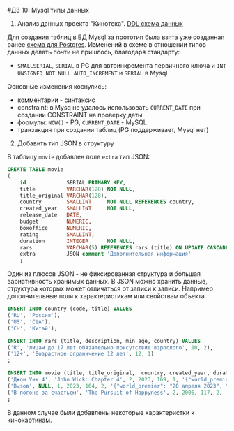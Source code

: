 #ДЗ 10: Mysql типы данных

1. Анализ данных проекта "Кинотека".  [DDL схема данных](create_tables.sql)

Для создания таблиц в БД Mysql за прототип была взята уже созданная ранее [схема для Postgres](https://github.com/pmshoot/otus-databases-2022-11/blob/master/lessons/01/ddl.sql). Изменений в схеме в отношении типов данных делать почти не пришлось, благодаря стандарту:

- `SMALLSERIAL`, `SERIAL` в PG для автоинкремента первичного ключа и `INT UNSIGNED NOT NULL AUTO_INCREMENT` и `SERIAL` в Mysql

Основные изменения коснулись:

- комментарии - синтаксис
- constraint: в Mysq не удалось использовать `CURRENT_DATE` при создании CONSTRAINT на проверку даты
- формулы: `NOW()` - PG, `CURRENT_DATE` - MySQL
- транзакция при создании таблиц (PG поддерживает, Mysql нет)

2. Добавить тип JSON в структуру

В таблицу `movie` добавлен поле `extra` тип JSON:

```sql
CREATE TABLE movie
(
    id             SERIAL PRIMARY KEY,
    title          VARCHAR(128) NOT NULL,
    title_original VARCHAR(128),
    country        SMALLINT     NOT NULL REFERENCES country,
    created_year   SMALLINT     NOT NULL,
    release_date   DATE,
    budget         NUMERIC,
    boxoffice      NUMERIC,
    rating         SMALLINT,
    duration       INTEGER      NOT NULL,
    rars           VARCHAR(5) REFERENCES rars (title) ON UPDATE CASCADE ON DELETE RESTRICT,
    extra		   JSON comment 'Дополнительная информация'
    ;
```

Один из плюсов JSON - не фиксированная структура и большая вариативность хранимых данных. В JSON можно хранить данные, структура которых может отличаться от записи к записи. Например дополнительные поля к характеристикам или свойствам объекта.

```sql
INSERT INTO country (code, title) VALUES
('RU', 'Россия'),
('US', 'США'),
('CH', 'Китай');

INSERT INTO rars (title, description, min_age, country) VALUES
('R', 'лицам до 17 лет обязательно присутствие взрослого', 10, 2),
('12+', 'Возрастное ограничение 12 лет', 12, 1)
;

INSERT INTO movie (title, title_original,  country, created_year, duration, rars, extra) VALUES
('Джон Уик 4', 'John Wick: Chapter 4', 2, 2023, 169, 1, '{"world_premier": "13 марта 2023", "russia_premier": "23 марта 2023", "slogan": "Baba Yaga"}'),
('Вызов', NULL, 1, 2023, 164, 2, '{"world_premier": "20 апреля 2023", "russia_premier": "20 апреля 2023, «Централ Партнершип»"}'),
('В погоне за счастьем', 'The Pursuit of Happyness', 2, 2006, 117, 2, '{"world_premier": "15 декабря 2006", "russia_premier": "22 марта 2007, «Каскад фильм»", "DVD-release": "7 апреля 2007, «Columbia/Sony»", "BR-release": "19 июля 2007, «Columbia/Sony»"}')
;
```

В данном случае были добавлены некоторые характеристки к кинокартинам.
